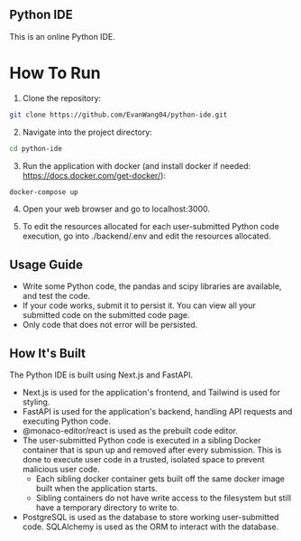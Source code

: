 ## Python IDE
This is an online Python IDE.

# How To Run
1. Clone the repository:
``` bash
git clone https://github.com/EvanWang04/python-ide.git
```

2. Navigate into the project directory:
``` bash
cd python-ide
```

3. Run the application with docker (and install docker if needed: https://docs.docker.com/get-docker/):
``` bash
docker-compose up
```

4. Open your web browser and go to localhost:3000.

5. To edit the resources allocated for each user-submitted Python code execution, go into ./backend/.env and edit the resources allocated.

## Usage Guide

- Write some Python code, the pandas and scipy libraries are available, and test the code.
- If your code works, submit it to persist it. You can view all your submitted code on the submitted code page.
- Only code that does not error will be persisted.

## How It's Built
The Python IDE is built using Next.js and FastAPI.

- Next.js is used for the application's frontend, and Tailwind is used for styling.
- FastAPI is used for the application's backend, handling API requests and executing Python code.
- @monaco-editor/react is used as the prebuilt code editor.
- The user-submitted Python code is executed in a sibling Docker container that is spun up and removed after every submission. This is done to execute user code in a trusted, isolated space to prevent malicious user code.
    - Each sibling docker container gets built off the same docker image built when the application starts.
    - Sibling containers do not have write access to the filesystem but still have a temporary directory to write to.
- PostgreSQL is used as the database to store working user-submitted code. SQLAlchemy is used as the ORM to interact with the database.
